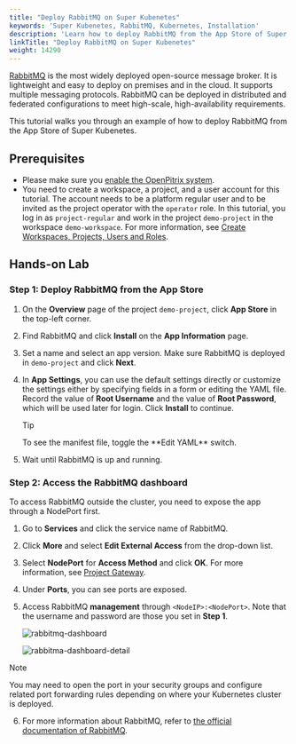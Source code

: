 ```yaml
---
title: "Deploy RabbitMQ on Super Kubenetes"
keywords: 'Super Kubenetes, RabbitMQ, Kubernetes, Installation'
description: 'Learn how to deploy RabbitMQ from the App Store of Super Kubenetes and access its service.'
linkTitle: "Deploy RabbitMQ on Super Kubenetes"
weight: 14290
---
```

[RabbitMQ](https://www.rabbitmq.com/) is the most widely deployed open-source message broker. It is lightweight and easy to deploy on premises and in the cloud. It supports multiple messaging protocols. RabbitMQ can be deployed in distributed and federated configurations to meet high-scale, high-availability requirements.

This tutorial walks you through an example of how to deploy RabbitMQ from the App Store of Super Kubenetes.

## Prerequisites

- Please make sure you [enable the OpenPitrix system](../../../pluggable-components/app-store/).
- You need to create a workspace, a project, and a user account for this tutorial. The account needs to be a platform regular user and to be invited as the project operator with the `operator` role. In this tutorial, you log in as `project-regular` and work in the project `demo-project` in the workspace `demo-workspace`. For more information, see [Create Workspaces, Projects, Users and Roles](../../../quick-start/create-workspace-and-project/).

## Hands-on Lab

### Step 1: Deploy RabbitMQ from the App Store

1. On the **Overview** page of the project `demo-project`, click **App Store** in the top-left corner.

2. Find RabbitMQ and click **Install** on the **App Information** page.

3. Set a name and select an app version. Make sure RabbitMQ is deployed in `demo-project` and click **Next**.

4. In **App Settings**, you can use the default settings directly or customize the settings either by specifying fields in a form or editing the YAML file. Record the value of **Root Username** and the value of **Root Password**, which will be used later for login. Click **Install** to continue.

   <div className="notices tip">
     <p>Tip</p>
     <div>
       To see the manifest file, toggle the **Edit YAML** switch.
     </div>
   </div>

5. Wait until RabbitMQ is up and running.

### Step 2: Access the RabbitMQ dashboard

To access RabbitMQ outside the cluster, you need to expose the app through a NodePort first.

1. Go to **Services** and click the service name of RabbitMQ.

2. Click **More** and select **Edit External Access** from the drop-down list.

3. Select **NodePort** for **Access Method** and click **OK**. For more information, see [Project Gateway](../../../project-administration/project-gateway/). 

4. Under **Ports**, you can see ports are exposed.

5. Access RabbitMQ **management** through `<NodeIP>:<NodePort>`. Note that the username and password are those you set in **Step 1**.
   
   ![rabbitmq-dashboard](/dist/assets/docs/v3.3/appstore/built-in-apps/rabbitmq-app/rabbitmq-dashboard.png)

   ![rabbitma-dashboard-detail](/dist/assets/docs/v3.3/appstore/built-in-apps/rabbitmq-app/rabbitma-dashboard-detail.png)

  <div className="notices note">
    <p>Note</p>
    <div>
      You may need to open the port in your security groups and configure related port forwarding rules depending on where your Kubernetes cluster is deployed.
    </div>
  </div>


6. For more information about RabbitMQ, refer to [the official documentation of RabbitMQ](https://www.rabbitmq.com/documentation.html).